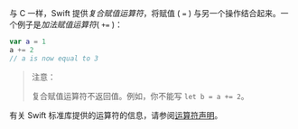 与 C 一样，Swift 提供*复合赋值运算符*，将赋值 ( `=` ) 与另一个操作结合起来。一个例子是*加法赋值运算符*( `+=` )：

```swift
var a = 1
a += 2
// a is now equal to 3
```

>   注意：
>
>   复合赋值运算符不返回值。例如，你不能写 `let b = a += 2`。

有关 Swift 标准库提供的运算符的信息，请参阅[运算符声明](https://developer.apple.com/documentation/swift/operator_declarations)。